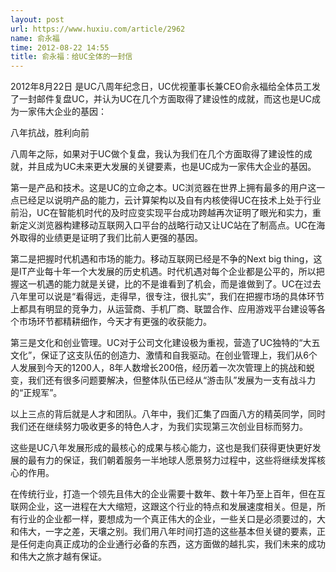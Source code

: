 ```yaml
---
layout: post
url: https://www.huxiu.com/article/2962
name: 俞永福
time: 2012-08-22 14:55
title: 俞永福：给UC全体的一封信
---
```

2012年8月22日 是UC八周年纪念日，UC优视董事长兼CEO俞永福给全体员工发了一封邮件复盘UC，并认为UC在几个方面取得了建设性的成就，而这也是UC成为一家伟大企业的基因：

八年抗战，胜利向前

八周年之际，如果对于UC做个复盘，我认为我们在几个方面取得了建设性的成就，并且成为UC未来更大发展的关键要素，也是UC成为一家伟大企业的基因。

第一是产品和技术。这是UC的立命之本。UC浏览器在世界上拥有最多的用户这一点已经足以说明产品的能力，云计算架构以及自有内核使得UC在技术上处于行业前沿，UC在智能机时代的及时应变实现平台成功跨越再次证明了眼光和实力，重新定义浏览器构建移动互联网入口平台的战略行动又让UC站在了制高点。UC在海外取得的业绩更是证明了我们比前人更强的基因。

第二是把握时代机遇和市场的能力。移动互联网已经是不争的Next big thing，这是IT产业每十年一个大发展的历史机遇。时代机遇对每个企业都是公平的，所以把握这一机遇的能力就是关键，比的不是谁看到了机会，而是谁做到了。UC在过去八年里可以说是“看得远，走得早，很专注，很扎实”，我们在把握市场的具体环节上都具有明显的竞争力，从运营商、手机厂商、联盟合作、应用游戏平台建设等各个市场环节都精耕细作，今天才有更强的收获能力。

第三是文化和创业管理。UC对于公司文化建设极为重视，营造了UC独特的“大五文化”，保证了这支队伍的创造力、激情和自我驱动。在创业管理上，我们从6个人发展到今天的1200人，8年人数增长200倍，经历着一次次管理上的挑战和蜕变，我们还有很多问题要解决，但整体队伍已经从“游击队”发展为一支有战斗力的“正规军”。

以上三点的背后就是人才和团队。八年中，我们汇集了四面八方的精英同学，同时我们还在继续努力吸收更多的特色人才，为我们实现第三次创业目标而努力。

这些是UC八年发展形成的最核心的成果与核心能力，这也是我们获得更快更好发展的最有力的保证，我们朝着服务一半地球人愿景努力过程中，这些将继续发挥核心的作用。

在传统行业，打造一个领先且伟大的企业需要十数年、数十年乃至上百年，但在互联网企业，这一进程在大大缩短，这跟这个行业的特点和发展速度相关。但是，所有行业的企业都一样，要想成为一个真正伟大的企业，一些关口是必须要过的，大和伟大，一字之差，天壤之别。我们用八年时间打造的这些基本但关键的要素，正是任何走向真正成功的企业通行必备的东西，这方面做的越扎实，我们未来的成功和伟大之旅才越有保证。

